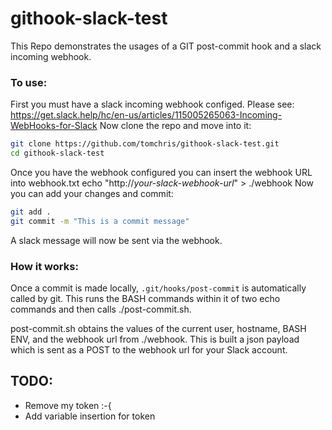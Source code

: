 # githook-slack-test

This Repo demonstrates the usages of a GIT post-commit hook and a slack incoming webhook.

### To use:
First you must have a slack incoming webhook configed.
  Please see: https://get.slack.help/hc/en-us/articles/115005265063-Incoming-WebHooks-for-Slack
Now clone the repo and move into it:
``` bash
git clone https://github.com/tomchris/githook-slack-test.git
cd githook-slack-test
```
Once you have the webhook configured you can insert the webhook URL into webhook.txt
echo "http://_your-slack-webhook-url_" > ./webhook
Now you can add your changes and commit:
``` bash
git add .
git commit -m "This is a commit message"
```
A slack message will now be sent via the webhook.


### How it works:
Once a commit is made locally, `.git/hooks/post-commit` is automatically called by git.
This runs the BASH commands within it of two echo commands and then calls ./post-commit.sh.

post-commit.sh obtains the values of the current user, hostname, BASH ENV, and the webhook url from ./webhook.
This is built a json payload which is sent as a POST to the webhook url for your Slack account.

## TODO:
- Remove my token :-{
- Add variable insertion for token
